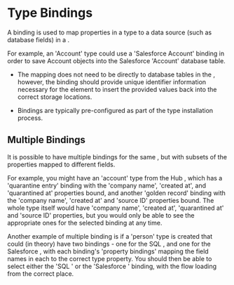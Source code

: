 # Type Bindings

<head>
  <meta name="guidename" content="Flow"/>
  <meta name="context" content="GUID-d7c6499e-7796-491f-bdcf-0c41f65bce9e"/>
</head>


A binding is used to map properties in a type to a data source \(such as database fields\) in a .

For example, an 'Account' type could use a 'Salesforce Account' binding in order to save Account objects into the Salesforce 'Account' database table.

-   The mapping does not need to be directly to database tables in the , however, the binding should provide unique identifier information necessary for the element to insert the provided values back into the correct storage locations.

-   Bindings are typically pre-configured as part of the type installation process.


## Multiple Bindings

It is possible to have multiple bindings for the same , but with subsets of the properties mapped to different fields.

For example, you might have an 'account' type from the Hub , which has a 'quarantine entry' binding with the 'company name', 'created at', and 'quarantined at' properties bound, and another 'golden record' binding with the 'company name', 'created at' and 'source ID' properties bound. The whole type itself would have 'company name', 'created at', 'quarantined at' and 'source ID' properties, but you would only be able to see the appropriate ones for the selected binding at any time.

Another example of multiple binding is if a 'person' type is created that could \(in theory\) have two bindings - one for the SQL , and one for the Salesforce , with each binding's 'property bindings' mapping the field names in each to the correct type property. You should then be able to select either the 'SQL ' or the 'Salesforce ' binding, with the flow loading from the correct place.
